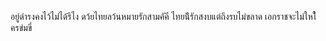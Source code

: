 อยู่ดำรงคงไว้ไม่ได้รึไง ดว้ยไทยลว้นหมายรักสามคัคี ไทยน้ีรักสงบแต่ถึงรบไม่ขลาด เอกราชจะไม่ใหใ้ ครข่มขี่